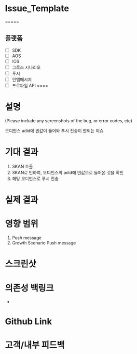 # Issue_Template
=====

## 플랫폼

- [ ]  SDK
- [ ]  AOS
- [ ]  IOS
- [ ]  그로스 시나리오
- [ ]  푸시
- [ ]  인앱메시지
- [ ]  프로파일 API
====

# 설명
(Please include any screenshots of the bug, or error codes, etc)

오디언스 adid에 빈값이 들어와 푸시 전송이 안되는 이슈
<img>


# 기대 결과

1. SKAN 호출 
2. SKAN로 인하여, 오디언스의 adid에 빈값으로 들어온 것을 확인
3. 해당 오디언스로 푸시 전송

# 실제 결과

# 영향 범위

1. Push message
2. Growth Scenario Push message

# 스크린샷

# 의존성 백링크

- 


# Github Link

# 고객/내부 피드백

